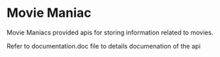 # Movie Maniac
Movie Maniacs provided apis for storing information related to movies.

Refer to documentation.doc file to details documenation of the api
